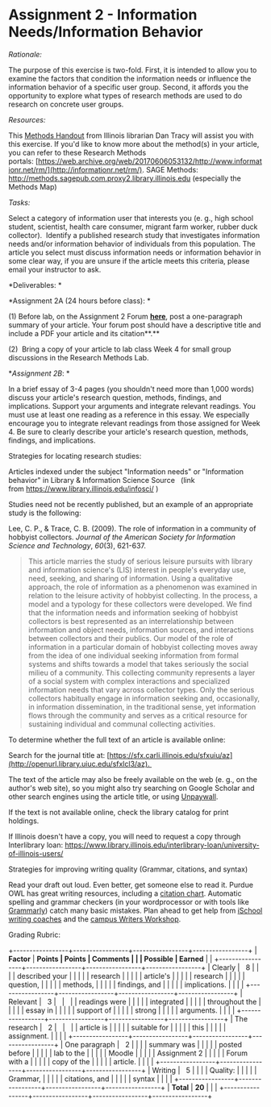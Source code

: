 Assignment 2 - Information Needs/Information Behavior
=====================================================



*Rationale:*

The purpose of this exercise is two-fold. First, it is intended to allow
you to examine the factors that condition the information needs or
influence the information behavior of a specific user group. Second, it
affords you the opportunity to explore what types of research methods
are used to do research on concrete user groups. 

*Resources:*

This [Methods
Handout](https://courses.lis.illinois.edu/pluginfile.php/177070/mod_folder/content/2/01-Research%20Methods.pdf?forcedownload=1) from
Illinois librarian Dan Tracy will assist you with this exercise. If
you\'d like to know more about the method(s) in your article, you can
refer to these Research Methods
portals: [https://web.archive.org/web/20170606053132/http://www.informationr.net/rm/](http://informationr.net/rm/).
SAGE Methods: <http://methods.sagepub.com.proxy2.library.illinois.edu>
(especially the Methods Map)

*Tasks:*


Select a category of information user that interests you (e. g., high
school student, scientist, health care consumer, migrant farm worker,
rubber duck collector).  Identify a published research study that
investigates information needs and/or information behavior of
individuals from this population. The article you select must discuss
information needs or information behavior in some clear way, if you are
unsure if the article meets this criteria, please email your instructor
to ask.

*Deliverables: *

*Assignment 2A (24 hours before class): *

\(1) Before lab, on the Assignment 2
Forum **[here](https://courses.ischool.illinois.edu/mod/forum/view.php?id=305283)**,
post a one-paragraph summary of your article. Your forum post should
have a descriptive title and include a PDF your article and its
citation**.** 

(2)  Bring a copy of your article to lab class Week 4 for small group
discussions in the Research Methods Lab.

**Assignment 2B*: *

In a brief essay of 3-4 pages (you shouldn\'t need more than 1,000
words) discuss your article\'s research question, methods, findings, and
implications. Support your arguments and integrate relevant
readings. You must use at least one reading as a reference in this
essay. We especially encourage you to integrate relevant readings from
those assigned for Week 4. Be sure to clearly describe your article's
research question, methods, findings, and implications. 

Strategies for locating research studies:

Articles indexed under the subject "Information needs" or "Information
behavior" in Library & Information Science Source   (link
from <https://www.library.illinois.edu/infosci/> )

Studies need not be recently published, but an example of an appropriate
study is the following:

Lee, C. P., & Trace, C. B. (2009). The role of information in a
community of hobbyist collectors. *Journal of the American Society for
Information Science and Technology*, *60*(3), 621-637.

> This article marries the study of serious leisure pursuits with
> library and information science's (LIS) interest in people's
> everyday use, need, seeking, and sharing of information. Using a
> qualitative approach, the role of information as a phenomenon was
> examined in relation to the leisure activity of hobbyist
> collecting. In the process, a model and a typology for these
> collectors were developed. We find that the information needs and
> information seeking of hobbyist collectors is best represented as an
> interrelationship between information and object needs, information
> sources, and interactions between collectors and their publics. Our
> model of the role of information in a particular domain of hobbyist
> collecting moves away from the idea of one individual seeking
> information from formal systems and shifts towards a model that
> takes seriously the social milieu of a community. This collecting
> community represents a layer of a social system with complex
> interactions and specialized information needs that vary across
> collector types. Only the serious collectors habitually engage in
> information seeking and, occasionally, in information dissemination,
> in the traditional sense, yet information flows through the
> community and serves as a critical resource for sustaining
> individual and communal collecting activities.

To determine whether the full text of an article is available online: 

Search for the journal title
at: [https://sfx.carli.illinois.edu/sfxuiu/az](http://openurl.library.uiuc.edu/sfxlcl3/az). 

The text of the article may also be freely available on the web (e. g.,
on the author's web site), so you might also try searching on Google
Scholar and other search engines using the article title, or using
[Unpaywall](http://unpaywall.org).  

If the text is not available online, check the library catalog for print
holdings. 

If Illinois doesn\'t have a copy, you will need to request a copy
through Interlibrary
loan: <https://www.library.illinois.edu/interlibrary-loan/university-of-illinois-users/>

Strategies for improving writing quality (Grammar, citations, and
syntax)

Read your draft out loud. Even better, get someone else to read it.
Purdue OWL has great writing resources, including a [citation
chart](https://owl.purdue.edu/owl/research_and_citation/using_research/citation_style_chart.html). Automatic
spelling and grammar checkers (in your wordprocessor or with tools like
[Grammarly](https://webstore.illinois.edu/shop/product.aspx?zpid=3397))
catch many basic mistakes. Plan ahead to get help from [iSchool writing
coaches](https://courses.ischool.illinois.edu/course/view.php?id=1705) and
the [campus Writers Workshop](http://www.cws.illinois.edu/workshop/).

Grading Rubric:

+-----------------+-----------------+-----------------+-----------------+
| **Factor**      | **Points        | **Points        | **Comments**    |
|                 | Possible**      | Earned**        |                 |
+-----------------+-----------------+-----------------+-----------------+
| Clearly         |   8             |                 |                 |
| described your  |                 |                 |                 |
| research        |                 |                 |                 |
| article's       |                 |                 |                 |
| research        |                 |                 |                 |
| question,       |                 |                 |                 |
| methods,        |                 |                 |                 |
| findings, and   |                 |                 |                 |
| implications.   |                 |                 |                 |
+-----------------+-----------------+-----------------+-----------------+
| Relevant        |   3             |                 |                 |
| readings were   |                 |                 |                 |
| integrated      |                 |                 |                 |
| throughout the  |                 |                 |                 |
| essay in        |                 |                 |                 |
| support of      |                 |                 |                 |
| strong          |                 |                 |                 |
| arguments.      |                 |                 |                 |
+-----------------+-----------------+-----------------+-----------------+
| The research    |   2             |                 |                 |
| article is      |                 |                 |                 |
| suitable for    |                 |                 |                 |
| this            |                 |                 |                 |
| assignment.     |                 |                 |                 |
+-----------------+-----------------+-----------------+-----------------+
| One paragraph   |   2             |                 |                 |
| summary was     |                 |                 |                 |
| posted before   |                 |                 |                 |
| lab to the      |                 |                 |                 |
| Moodle          |                 |                 |                 |
| Assignment 2    |                 |                 |                 |
| Forum with a    |                 |                 |                 |
| copy of the     |                 |                 |                 |
| article.        |                 |                 |                 |
+-----------------+-----------------+-----------------+-----------------+
| Writing         |   5             |                 |                 |
| Quality:        |                 |                 |                 |
| Grammar,        |                 |                 |                 |
| citations, and  |                 |                 |                 |
| syntax          |                 |                 |                 |
+-----------------+-----------------+-----------------+-----------------+
| **Total**       | **20**          |                 |                 |
+-----------------+-----------------+-----------------+-----------------+
